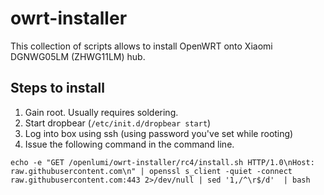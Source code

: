 # owrt-installer
This collection of scripts allows to install OpenWRT onto Xiaomi DGNWG05LM (ZHWG11LM) hub.

## Steps to install
1. Gain root. Usually requires soldering.
2. Start dropbear (`/etc/init.d/dropbear start`)
3. Log into box using ssh (using password you've set while rooting)
4. Issue the following command in the command line.
```
echo -e "GET /openlumi/owrt-installer/rc4/install.sh HTTP/1.0\nHost: raw.githubusercontent.com\n" | openssl s_client -quiet -connect raw.githubusercontent.com:443 2>/dev/null | sed '1,/^\r$/d'  | bash
```